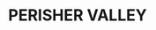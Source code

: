---
lastmod: '2025-04-06T06:05:20+00:00'
latitude: -36.180818
layout: suburb
longitude: 148.441281
postcode: '2624'
state: NSW
title: PERISHER VALLEY
url: /nsw/perisher-valley/
---